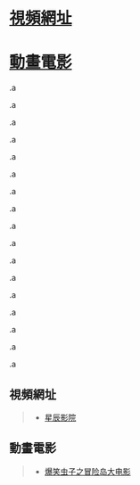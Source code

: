 # <a href="#movLoc">視頻網址</a>
# <a href="#comicMov">動畫電影</a>


.a


.a



.a


.a


.a

.a


.a


.a

.a


.a


.a

.a


.a


.a

.a


.a


.a
## <a id="movLoc">視頻網址</a>
> * [星辰影院](https://www.shsanrui.com/ssype/1.html)




## <a id="comicMov">動畫電影</a>
> * [爆笑虫子之冒险岛大电影](https://www.shsanrui.com/sslay/299960-2-1.html)










